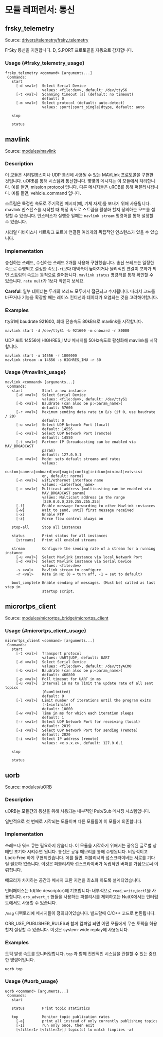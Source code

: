 # 모듈 레퍼런서: 통신

## frsky_telemetry

Source: [drivers/telemetry/frsky_telemetry](https://github.com/PX4/Firmware/tree/master/src/drivers/telemetry/frsky_telemetry)

FrSky 통신을 지원합니다. D, S.PORT 프로토콜을 자동으로 감지합니다.

### Usage {#frsky_telemetry_usage}

    frsky_telemetry <command> [arguments...]
     Commands:
       start
         [-d <val>]  Select Serial Device
                     values: <file:dev>, default: /dev/ttyS6
         [-t <val>]  Scanning timeout [s] (default: no timeout)
                     default: 0
         [-m <val>]  Select protocol (default: auto-detect)
                     values: sport|sport_single|dtype, default: auto
    
       stop
    
       status
    

## mavlink

Source: [modules/mavlink](https://github.com/PX4/Firmware/tree/master/src/modules/mavlink)

### Description

이 모듈은 시리얼통신이나 UDP 통신에 사용될 수 있는 MAVLink 프로토콜을 구현한 것입니다. uORB를 통해 시스템과 통신합니다. 몇몇의 메시지는 이 모듈에서 처리합니다. 예를 들면, mission protocol 입니다. 다른 메시지들은 uROB를 통해 퍼블리시됩니다. 예를 들면, vehicle_command 입니다.

스트림은 특정한 속도로 주기적인 메시지(예, 기체 자세)를 보내기 위해 사용됩니다. mavlink 인스턴스를 시작할 때 특정 속도로 스트림을 활성화 할지 정의하는 모드를 설정할 수 있습니다. 인스터스가 실행중 일때는 `mavlink stream` 명령어를 통해 설정할 수 있습니다.

시리얼 디바이스나 네트워크 포트에 연결된 여러개의 독립적인 인스턴스가 있을 수 있습니다. 

### Implementation

송신하는 쓰레드, 수신하는 쓰레드 2개를 사용해 구현했습니다. 송신 쓰레드는 일정한 속도로 수행되고 설정한 속도(`-r`)보다 대역폭이 높아지거나 물리적인 연결이 포화가 되면 스트림의 속도는 동적으로 줄어듭니다. `mavlink status` 명령러를 통해 확인할 수 있습니다. `rate mult`가 1보다 작은지 보세요.

**Careful**: 일부 데이터는 두개의 쓰레드 모두에서 접근되고 수저됩니다. 따라서 코드를 바꾸거나 기능을 확장할 때는 레이스 컨디션과 데이터가 오염되는 것을 고려해야합니다.

### Examples

ttyS1에 baudrate 921600, 최대 전송속도 80kB/s로 mavlink를 시작합니다.

    mavlink start -d /dev/ttyS1 -b 921600 -m onboard -r 80000
    

UDP 포트 14556에 HIGHRES_IMU 메시지를 50Hz속도로 활성화해 mavlink를 시작합니다.

    mavlink start -u 14556 -r 1000000
    mavlink stream -u 14556 -s HIGHRES_IMU -r 50
    

### Usage {#mavlink_usage}

    mavlink <command> [arguments...]
     Commands:
       start         Start a new instance
         [-d <val>]  Select Serial Device
                     values: <file:dev>, default: /dev/ttyS1
         [-b <val>]  Baudrate (can also be p:<param_name>)
                     default: 57600
         [-r <val>]  Maximum sending data rate in B/s (if 0, use baudrate / 20)
                     default: 0
         [-u <val>]  Select UDP Network Port (local)
                     default: 14556
         [-o <val>]  Select UDP Network Port (remote)
                     default: 14550
         [-t <val>]  Partner IP (broadcasting can be enabled via MAV_BROADCAST
                     param)
                     default: 127.0.0.1
         [-m <val>]  Mode: sets default streams and rates
                     values:
                     custom|camera|onboard|osd|magic|config|iridium|minimal|extvsisi
                     on, default: normal
         [-n <val>]  wifi/ethernet interface name
                     values: <interface_name>
         [-c <val>]  Multicast address (multicasting can be enabled via
                     MAV_BROADCAST param)
                     values: Multicast address in the range
                     [239.0.0.0,239.255.255.255]
         [-f]        Enable message forwarding to other Mavlink instances
         [-w]        Wait to send, until first message received
         [-x]        Enable FTP
         [-z]        Force flow control always on
    
       stop-all      Stop all instances
    
       status        Print status for all instances
         [streams]   Print all enabled streams
    
       stream        Configure the sending rate of a stream for a running instance
         [-u <val>]  Select Mavlink instance via local Network Port
         [-d <val>]  Select Mavlink instance via Serial Device
                     values: <file:dev>
         -s <val>    Mavlink stream to configure
         -r <val>    Rate in Hz (0 = turn off, -1 = set to default)
    
       boot_complete Enable sending of messages. (Must be) called as last step in
                     startup script.
    

## micrortps_client

Source: [modules/micrortps_bridge/micrortps_client](https://github.com/PX4/Firmware/tree/master/src/modules/micrortps_bridge/micrortps_client)

### Usage {#micrortps_client_usage}

    micrortps_client <command> [arguments...]
     Commands:
       start
         [-t <val>]  Transport protocol
                     values: UART|UDP, default: UART
         [-d <val>]  Select Serial Device
                     values: <file:dev>, default: /dev/ttyACM0
         [-b <val>]  Baudrate (can also be p:<param_name>)
                     default: 460800
         [-p <val>]  Poll timeout for UART in ms
         [-u <val>]  Interval in ms to limit the update rate of all sent topics
                     (0=unlimited)
                     default: 0
         [-l <val>]  Limit number of iterations until the program exits
                     (-1=infinite)
                     default: 10000
         [-w <val>]  Time in ms for which each iteration sleeps
                     default: 1
         [-r <val>]  Select UDP Network Port for receiving (local)
                     default: 2019
         [-s <val>]  Select UDP Network Port for sending (remote)
                     default: 2020
         [-i <val>]  Select IP address (remote)
                     values: <x.x.x.x>, default: 127.0.0.1
    
       stop
    
       status
    

## uorb

Source: [modules/uORB](https://github.com/PX4/Firmware/tree/master/src/modules/uORB)

### Description

uORB는 모듈간의 통신을 위해 사용되는 내부적인 Pub/Sub 메시징 시스템입니다.

일반적으로 첫 번째로 시작되는 모듈이며 다른 모듈들이 이 모듈에 의존합니다.

### Implementation

쓰레드나 워크 큐는 필요하지 않습니다. 이 모듈을 시작하기 위해서는 공유된 글로벌 상태만 초기화 시켜주면 됩니다. 통신은 공유 메모리를 통해 수행됩니다. 비동적이고 Lock-Free 하게 구현되었습니다. 예를 들면, 퍼블리셔와 섭스크라이버는 서로를 기다릴 필요하 없습니다. 이것은 퍼블리셔와 섭스크라이버가 독립적인 버퍼를 가짐으로써 이뤄집니다.

메모리가 차지하는 공간과 메시지 교환 지연을 최소화 하도록 설계되었습니다.

인터페이스는 fd(file descriptor)에 기초합니다: 내부적으로 `read`, `write`,`ioctl`을 사용합니다. `orb_advert_t` 핸들을 사용하는 퍼블리시를 제외하고는 NuttX에서는 인터럽트에서도 사용할 수 있습니다.

`/msg` 디렉토리에 메시지들이 정의되어있습니다. 빌드할때 C/C++ 코드로 변환됩니다.

ORB_USE_PUBLISHER_RULES과 함께 컴파일 되면 어떤 모듈에게 무슨 토픽을 허용할지 설정할 수 있습니다. 이것은 system-wide replay에 사용됩니다.

### Examples

토픽 발생 속도를 모니터링합니다. `top` 과 함께 전반적인 시스템을 관찰할 수 있는 중요한 명령어입니다.

    uorb top
    

### Usage {#uorb_usage}

    uorb <command> [arguments...]
     Commands:
       start
    
       status        Print topic statistics
    
       top           Monitor topic publication rates
         [-a]        print all instead of only currently publishing topics
         [-1]        run only once, then exit
         [<filter1> [<filter2>]] topic(s) to match (implies -a)